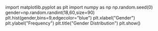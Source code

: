 import matplotlib.pyplot as plt
import numpy as np
np.random.seed(0)
gender=np.random.randint(18,60,size=90)
plt.hist(gender,bins=9,edgecolor="blue")
plt.xlabel("Gender")
plt.ylabel("Frequency")
plt.title("Gender Distribution")
plt.show()
